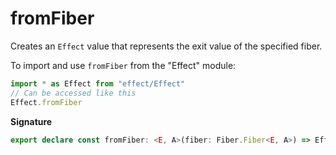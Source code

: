 # fromFiber

Creates an `Effect` value that represents the exit value of the specified
fiber.

To import and use `fromFiber` from the "Effect" module:

```ts
import * as Effect from "effect/Effect"
// Can be accessed like this
Effect.fromFiber
```

**Signature**

```ts
export declare const fromFiber: <E, A>(fiber: Fiber.Fiber<E, A>) => Effect<never, E, A>
```
